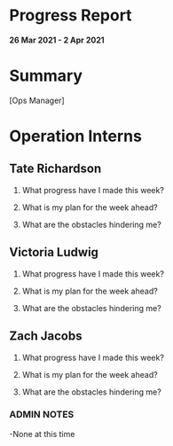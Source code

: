 # Progress Report

**26 Mar 2021 - 2 Apr 2021**

# Summary

[Ops Manager]

# Operation Interns

## Tate Richardson

1. What progress have I made this week?



1. What is my plan for the week ahead?





1. What are the obstacles hindering me?



## Victoria Ludwig

1. What progress have I made this week?


1. What is my plan for the week ahead?


1. What are the obstacles hindering me?



## Zach Jacobs

1. What progress have I made this week?


1. What is my plan for the week ahead?


1. What are the obstacles hindering me?



### ADMIN NOTES

-None at this time

